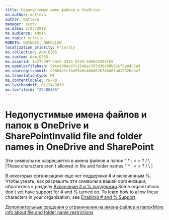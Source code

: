 ```yaml
---
title: Недопустимых имен файлов в OneDrive
ms.author: matteva
author: matteva
manager: scotv
ms.date: 2/27/2018
ms.audience: Admin
ms.topic: article
ROBOTS: NOINDEX, NOFOLLOW
localization_priority: Priority
ms.collection: Adm_O365
ms.custom: Adm_O365
ms.assetid: 1e27cb97-e3e5-4533-9f49-585b63399fb5
ms.openlocfilehash: 99ce99bac07c254bac707d38d98b62cf5ee4c5a9
ms.sourcegitcommit: e2864efcfb493b6e46b662b746661a61232bdba7
ms.translationtype: MT
ms.contentlocale: ru-RU
ms.lasthandoff: 01/24/2019
ms.locfileid: "29486165"
---
```

# <a name="invalid-file-and-folder-names-in-onedrive-and-sharepoint"></a><span data-ttu-id="47f41-102">Недопустимые имена файлов и папок в OneDrive и SharePoint</span><span class="sxs-lookup"><span data-stu-id="47f41-102">Invalid file and folder names in OneDrive and SharePoint</span></span>

<span data-ttu-id="47f41-p101">Эти символы не разрешается в имена файлов и папок " \* : \< \> ? / \ |</span><span class="sxs-lookup"><span data-stu-id="47f41-p101">These characters aren't allowed in file and folder names " \* : \< \> ? / \ |</span></span> 
  
<span data-ttu-id="47f41-p102">В некоторых организациях еще нет поддержки # и включенным %. Чтобы узнать, как разрешить эти символы в вашей организации, обратитесь к разделу [Включение # и % поддержки](https://go.microsoft.com/fwlink/?linkid=862611).</span><span class="sxs-lookup"><span data-stu-id="47f41-p102">Some organizations don't yet have support for # and % turned on. To learn how to allow these characters in your organization, see [Enabling # and % Support](https://go.microsoft.com/fwlink/?linkid=862611).</span></span> 
  
[<span data-ttu-id="47f41-107">Дополнительные сведения о ограничения на имена файлов и папок</span><span class="sxs-lookup"><span data-stu-id="47f41-107">More info about file and folder name restrictions</span></span>](https://go.microsoft.com/fwlink/?linkid=866430)
  

